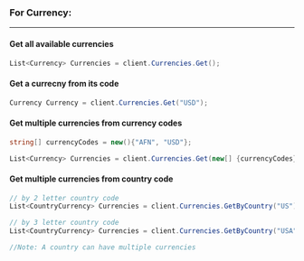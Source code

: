 ### For Currency:
---


#### Get all available currencies


```cs
List<Currency> Currencies = client.Currencies.Get();
```


#### Get a currecny from its code


 ```cs
Currency Currency = client.Currencies.Get("USD");
```


#### Get multiple currencies from currency codes


```cs
string[] currencyCodes = new(){"AFN", "USD"};

List<Currency> Currencies = client.Currencies.Get(new[] {currencyCodes});
```


#### Get  multiple currencies from country code


 ```cs
 // by 2 letter country code
List<CountryCurrency> Currencies = client.Currencies.GetByCountry("US");

 // by 3 letter country code
List<CountryCurrency> Currencies = client.Currencies.GetByCountry("USA");

//Note: A country can have multiple currencies
```

